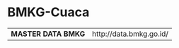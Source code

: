 # BMKG-Cuaca
<table>
<tr>
	<td><b>MASTER DATA BMKG</b></td>
	<td>http://data.bmkg.go.id/</td>
</tr>
</table>
